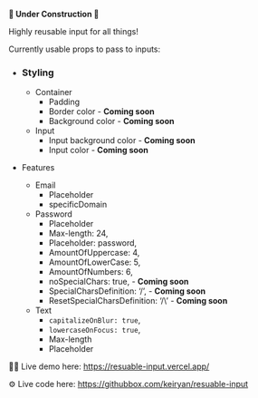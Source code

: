 **🚧 Under Construction 🚧**

Highly reusable input for all things!

Currently usable props to pass to inputs:

* ### Styling
    * Container
        * Padding
        * Border color - **Coming soon**
        * Background color - **Coming soon**
    * Input
        * Input background color  - **Coming soon**
        * Input color - **Coming soon**

* Features
    * Email
        * Placeholder
        * specificDomain
    * Password
        * Placeholder
        * Max-length: 24,
        * Placeholder: password,
        * AmountOfUppercase: 4,
        * AmountOfLowerCase: 5,
        * AmountOfNumbers: 6,
        * noSpecialChars: true, - **Coming soon**
        * SpecialCharsDefinition: ‘/’, - **Coming soon**
        * ResetSpecialCharsDefinition: ‘/\’ - **Coming soon**
    * Text
        * ```capitalizeOnBlur: true```,
        * ```lowercaseOnFocus: true```,
        * Max-length
        * Placeholder


🧑‍💻 Live demo here: https://resuable-input.vercel.app/

⚙️ Live code here: https://githubbox.com/keiryan/resuable-input
